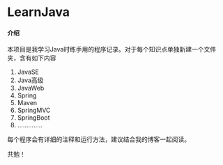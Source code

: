 # LearnJava

#### 介绍
本项目是我学习Java时练手用的程序记录。对于每个知识点单独新建一个文件夹，含有如下内容

1. JavaSE
2. Java高级
3. JavaWeb
4. Spring
5. Maven
6. SpringMVC
7. SpringBoot
8. ..............

每个程序会有详细的注释和运行方法，建议结合我的博客一起阅读。

共勉！
